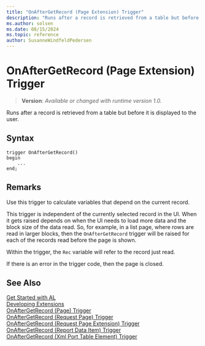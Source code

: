 ```yaml
---
title: "OnAfterGetRecord (Page Extension) Trigger"
description: "Runs after a record is retrieved from a table but before it is displayed to the user."
ms.author: solsen
ms.date: 08/15/2024
ms.topic: reference
author: SusanneWindfeldPedersen
---
```

[//]: # (START>DO_NOT_EDIT)
[//]: # (IMPORTANT:Do not edit any of the content between here and the END>DO_NOT_EDIT.)
[//]: # (Any modifications should be made in the .xml files in the ModernDev repo.)

# OnAfterGetRecord (Page Extension) Trigger
> **Version**: _Available or changed with runtime version 1.0._

Runs after a record is retrieved from a table but before it is displayed to the user.


## Syntax
```AL
trigger OnAfterGetRecord()
begin
    ...
end;
```



[//]: # (IMPORTANT: END>DO_NOT_EDIT)

## Remarks  

Use this trigger to calculate variables that depend on the current record. 

This trigger is independent of the currently selected record in the UI. When it gets raised depends on when the UI needs to load more data and the block size of the data read. So, for example, in a list page, where rows are read in larger blocks, then the `OnAfterGetRecord` trigger will be raised for each of the records read before the page is shown.

Within the trigger, the `Rec` variable will refer to the record just read.
  
If there is an error in the trigger code, then the page is closed.

## See Also  
[Get Started with AL](../../devenv-get-started.md)  
[Developing Extensions](../../devenv-dev-overview.md)  
[OnAfterGetRecord (Page) Trigger](../page/devenv-onaftergetrecord-page-trigger.md)  
[OnAfterGetRecord (Request Page) Trigger](../requestpage/devenv-onaftergetrecord-requestpage-trigger.md)  
[OnAfterGetRecord (Request Page Extension) Trigger](../requestpageextension/devenv-onaftergetrecord-requestpageextension-trigger.md)  
[OnAfterGetRecord (Report Data Item) Trigger](../reportdataitem/devenv-onaftergetrecord-reportdataitem-trigger.md)    
[OnAfterGetRecord (Xml Port Table Element) Trigger](../xmlporttableelement/devenv-onaftergetrecord-xmlporttableelement-trigger.md)
